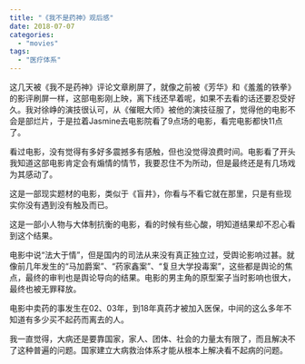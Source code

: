 ```yaml
---
title: "《我不是药神》观后感"
date: 2018-07-07
categories: 
  - "movies"
tags: 
  - "医疗体系"
---
```


这几天被《我不是药神》评论文章刷屏了，就像之前被《芳华》和《羞羞的铁拳》的影评刷屏一样，这部电影刚上映，离下线还早着呢，如果不去看的话还要忍受好久。我对徐峥的演技很认可，从《催眠大师》被他的演技征服了，觉得他的电影不会是部烂片，于是拉着Jasmine去电影院看了9点场的电影，看完电影都快11点了。

看过电影，没有觉得有多好多震撼多有感触，但也没觉得浪费时间。电影看了开头我知道这部电影肯定会有煽情的情节，我要忍住不为所动，但是最终还是有几场戏为其感动了。

这是一部现实题材的电影，类似于《盲井》，你看与不看它就在那里，只是有些现实你没有遇到没有触及而已。

这是一部小人物与大体制抗衡的电影，看的时候有些心酸，明知道结果却不忍心看到这个结果。

电影中说“法大于情”，但是国内的司法从来没有真正独立过，受舆论影响过甚。就像前几年发生的“马加爵案”、“药家鑫案”、“复旦大学投毒案”，这些都是舆论的焦点，最终的审判也是舆论导向的结果。电影的男主角的原型案子当时影响也很大，最终也被无罪释放。

电影中卖药的事发生在02、03年，到18年真药才被加入医保，中间的这么多年不知道有多少买不起药而离去的人。

我一直觉得，大病还是要靠国家，家人、团体、社会的力量太有限了，而且解决不了这种普遍的问题。国家建立大病救治体系才能从根本上解决看不起病的问题。
